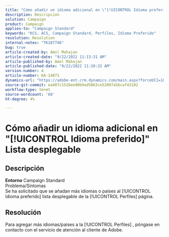 ```yaml
---
title: "Cómo añadir un idioma adicional en \"[!UICONTROL Idioma preferido]\" Lista desplegable"
description: Descripción
solution: Campaign
product: Campaign
applies-to: "Campaign Standard"
keywords: "KCS, ACS, Campaign Standard, Perfiles, Idioma Preferido"
resolution: Resolution
internal-notes: "TK187746"
bug: true
article-created-by: Amol Mahajan
article-created-date: "9/22/2022 11:13:31 AM"
article-published-by: Amol Mahajan
article-published-date: "9/22/2022 11:20:32 AM"
version-number: 4
article-number: KA-14871
dynamics-url: "https://adobe-ent.crm.dynamics.com/main.aspx?forceUCI=1&pagetype=entityrecord&etn=knowledgearticle&id=499d7f92-673a-ed11-9db0-002248086d3d"
source-git-commit: ea407c1526ee90b9ad5863ce52097a5bcaf43102
workflow-type: tm+mt
source-wordcount: '68'
ht-degree: 4%

---
```


# Cómo añadir un idioma adicional en &quot;[!UICONTROL Idioma preferido]&quot; Lista desplegable

## Descripción

<b>Entorno</b>
Campaign Standard
<br>Problema/Síntomas<br>
Se ha solicitado que se añadan más idiomas o países al [!UICONTROL Idioma preferido] lista desplegable de la [!UICONTROL Perfiles] página.


## Resolución


Para agregar más idiomas/países a la [!UICONTROL Perfiles] , póngase en contacto con el servicio de atención al cliente de Adobe.
